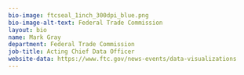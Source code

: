 ```yaml
---
bio-image: ftcseal_1inch_300dpi_blue.png
bio-image-alt-text: Federal Trade Commission
layout: bio
name: Mark Gray
department: Federal Trade Commission
job-title: Acting Chief Data Officer
website-data: https://www.ftc.gov/news-events/data-visualizations
---
```

